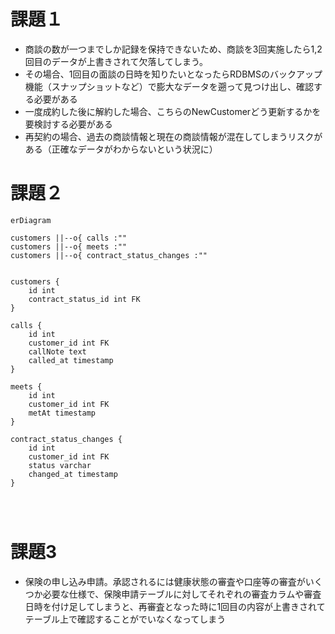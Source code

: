 # 課題１

 - 商談の数が一つまでしか記録を保持できないため、商談を3回実施したら1,2回目のデータが上書きされて欠落してしまう。
 - その場合、1回目の面談の日時を知りたいとなったらRDBMSのバックアップ機能（スナップショットなど）で膨大なデータを遡って見つけ出し、確認する必要がある
 - 一度成約した後に解約した場合、こちらのNewCustomerどう更新するかを要検討する必要がある
 - 再契約の場合、過去の商談情報と現在の商談情報が混在してしまうリスクがある（正確なデータがわからないという状況に）



# 課題２


```mermaid
erDiagram

customers ||--o{ calls :""
customers ||--o{ meets :""
customers ||--o{ contract_status_changes :""


customers {
    id int
    contract_status_id int FK
}

calls {
    id int
    customer_id int FK
    callNote text
    called_at timestamp
}

meets {
    id int
    customer_id int FK
    metAt timestamp
}

contract_status_changes {
    id int
    customer_id int FK
    status varchar
    changed_at timestamp
}




```

# 課題3

- 保険の申し込み申請。承認されるには健康状態の審査や口座等の審査がいくつか必要な仕様で、保険申請テーブルに対してそれぞれの審査カラムや審査日時を付け足してしまうと、再審査となった時に1回目の内容が上書きされてテーブル上で確認することがでいなくなってしまう